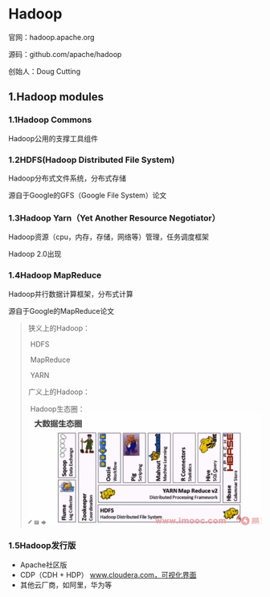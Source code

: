 # Hadoop

官网：hadoop.apache.org

源码：github.com/apache/hadoop

创始人：Doug Cutting

## 1.Hadoop modules

### 1.1Hadoop Commons

Hadoop公用的支撑工具组件

### 1.2HDFS(Hadoop Distributed File System)

Hadoop分布式文件系统，分布式存储

源自于Google的GFS（Google File System）论文

### 1.3Hadoop Yarn（Yet Another Resource Negotiator）

Hadoop资源（cpu，内存，存储，网络等）管理，任务调度框架

Hadoop 2.0出现

### 1.4Hadoop MapReduce

Hadoop并行数据计算框架，分布式计算

源自于Google的MapReduce论文



> 狭义上的Hadoop：
>
> ​	HDFS
>
> ​	MapReduce
>
> ​	YARN
>
> 广义上的Hadoop：
>
> ​	Hadoop生态圈：	![Hadoop生态圈](imgs/Hadoop生态圈.png)













### 1.5Hadoop发行版

- Apache社区版
- CDP（CDH + HDP） www.cloudera.com，可视化界面
- 其他云厂商，如阿里，华为等

